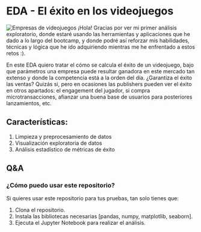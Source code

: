 # EDA - El éxito en los videojuegos
![Empresas de videojuegos](https://www.eiurisweb.com/wp-content/uploads/2020/09/gameDevLogos.jpg)
¡Hola! Gracias por ver mi primer análisis exploratorio, donde estaré usando las herramientas y aplicaciones que he dado a lo largo del bootcamp, y donde podré así reforzar mis habilidades, técnicas y lógica que he ido adquiriendo mientras me he enfrentado a estos retos :).

En este EDA quiero tratar el cómo se calcula el éxito de un videojuego, bajo que parámetros una empresa puede resultar ganadora en este mercado tan extenso y donde la competencia está a la orden del día. ¿Garantiza el éxito las ventas? Quizás si, pero en ocasiones las publishers pueden ver el éxito en otros apartados: el engagement del jugador, si compra microtransacciones, afianzar una buena base de usuarios para posteriores lanzamientos, etc.

## Características:

1. Limpieza y preprocesamiento de datos
2. Visualización exploratoria de datos
3. Análisis estadístico de métricas de éxito

## Q&A
### ¿Cómo puedo usar este repositorio?
Si quieres usar este repositorio para tus pruebas, tan solo tienes que:

1. Clona el repositorio.
2. Instala las bibliotecas necesarias [pandas, numpy, matplotlib, seaborn].
3. Ejecuta el Jupyter Notebook para realizar el análisis.
